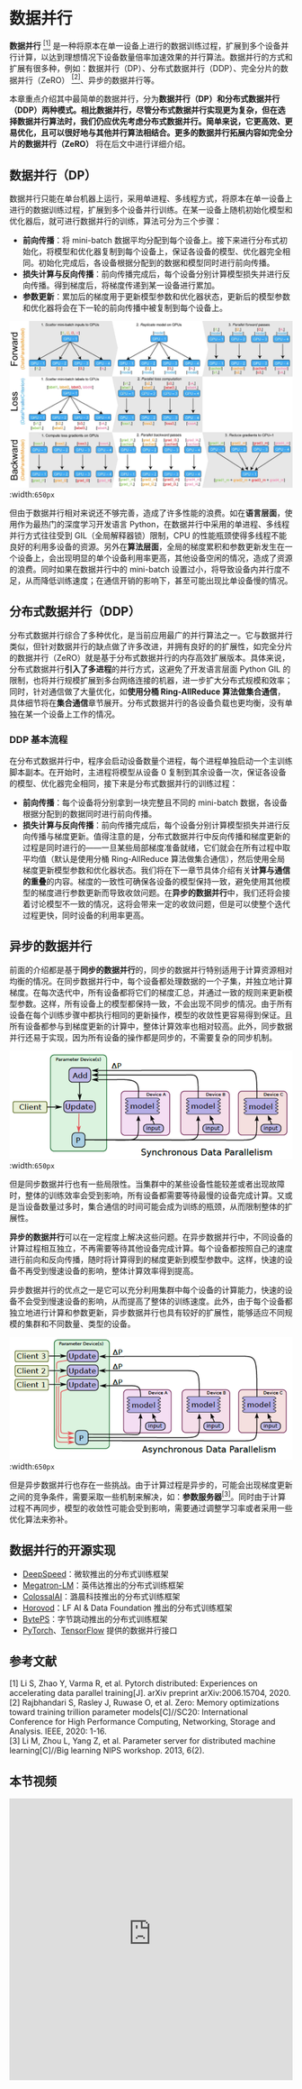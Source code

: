 <!--适用于[License](https://github.com/chenzomi12/AISystem/blob/main/LICENSE)版权许可-->

# 数据并行

**数据并行** [<sup>[1]</sup>](#ref1) 是一种将原本在单一设备上进行的数据训练过程，扩展到多个设备并行计算，以达到理想情况下设备数量倍率加速效果的并行算法。数据并行的方式和扩展有很多种，例如：数据并行（DP）、分布式数据并行（DDP）、完全分片的数据并行（ZeRO） [<sup>[2]</sup>](#ref2)、异步的数据并行等。

本章重点介绍其中最简单的数据并行，分为**数据并行（DP）**和**分布式数据并行（DDP）**两种模式。相比数据并行，尽管分布式数据并行实现更为复杂，但在选择数据并行算法时，我们仍应优先考虑分布式数据并行。简单来说，它更高效、更易优化，且可以很好地与其他并行算法相结合。更多的数据并行拓展内容如**完全分片的数据并行（ZeRO）** 将在后文中进行详细介绍。

## 数据并行（DP）

数据并行只能在单台机器上运行，采用单进程、多线程方式，将原本在单一设备上进行的数据训练过程，扩展到多个设备并行训练。在某一设备上随机初始化模型和优化器后，就可进行数据并行的训练，算法可分为三个步骤：

- **前向传播**：将 mini-batch 数据平均分配到每个设备上。接下来进行分布式初始化，将模型和优化器复制到每个设备上，保证各设备的模型、优化器完全相同。初始化完成后，各设备根据分配到的数据和模型同时进行前向传播。
- **损失计算与反向传播**：前向传播完成后，每个设备分别计算模型损失并进行反向传播。得到梯度后，将梯度传递到某一设备进行累加。
- **参数更新**：累加后的梯度用于更新模型参数和优化器状态，更新后的模型参数和优化器将会在下一轮的前向传播中被复制到每个设备上。

![数据并行](images/03.data_parallel01.png)
:width:`650px`

但由于数据并行相对来说还不够完善，造成了许多性能的浪费。如在**语言层面**，使用作为最热门的深度学习开发语言 Python，在数据并行中采用的单进程、多线程并行方式往往受到 GIL（全局解释器锁）限制，CPU 的性能瓶颈使得多线程不能良好的利用多设备的资源。另外在**算法层面**，全局的梯度累积和参数更新发生在一个设备上，会出现明显的单个设备利用率更高，其他设备空闲的情况，造成了资源的浪费。同时如果在数据并行中的 mini-batch 设置过小，将导致设备内并行度不足，从而降低训练速度；在通信开销的影响下，甚至可能出现比单设备慢的情况。

## 分布式数据并行（DDP）

分布式数据并行综合了多种优化，是当前应用最广的并行算法之一。它与数据并行类似，但针对数据并行的缺点做了许多改进，并拥有良好的的扩展性，如完全分片的数据并行（ZeRO）就是基于分布式数据并行的内存高效扩展版本。具体来说，分布式数据并行**引入了多进程**的并行方式，这避免了开发语言层面 Python GIL 的限制，也将并行规模扩展到多台网络连接的机器，进一步扩大分布式规模和效率；同时，针对通信做了大量优化，如**使用分桶 Ring-AllReduce 算法做集合通信**，具体细节将在**集合通信**章节展开。分布式数据并行的各设备负载也更均衡，没有单独在某一个设备上工作的情况。

### DDP 基本流程

在分布式数据并行中，程序会启动设备数量个进程，每个进程单独启动一个主训练脚本副本。在开始时，主进程将模型从设备 0 复制到其余设备一次，保证各设备的模型、优化器完全相同，接下来是分布式数据并行的训练过程：

- **前向传播**：每个设备将分别拿到一块完整且不同的 mini-batch 数据，各设备根据分配到的数据同时进行前向传播。
- **损失计算与反向传播**：前向传播完成后，每个设备分别计算模型损失并进行反向传播与梯度更新。值得注意的是，分布式数据并行中反向传播和梯度更新的过程是同时进行的——一旦某些局部梯度准备就绪，它们就会在所有过程中取平均值（默认是使用分桶 Ring-AllReduce 算法做集合通信），然后使用全局梯度更新模型参数和优化器状态。我们将在下一章节具体介绍有关**计算与通信的重叠**的内容。梯度的一致性可确保各设备的模型保持一致，避免使用其他模型的梯度进行参数更新而导致收敛问题。在**异步的数据并行**中，我们还将会接着讨论模型不一致的情况，这将会带来一定的收敛问题，但是可以使整个迭代过程更快，同时设备的利用率更高。

## 异步的数据并行

前面的介绍都是基于**同步的数据并行**的，同步的数据并行特别适用于计算资源相对均衡的情况。在同步数据并行中，每个设备都处理数据的一个子集，并独立地计算梯度。在每次迭代中，所有设备都将它们的梯度汇总，并通过一致的规则来更新模型参数。这样，所有设备上的模型都保持一致，不会出现不同步的情况。由于所有设备在每个训练步骤中都执行相同的更新操作，模型的收敛性更容易得到保证。且所有设备都参与到梯度更新的计算中，整体计算效率也相对较高。此外，同步数据并行还易于实现，因为所有设备的操作都是同步的，不需要复杂的同步机制。

![同步的数据并行](images\03.data_parallel02.png)
:width:`650px`

但是同步数据并行也有一些局限性。当集群中的某些设备性能较差或者出现故障时，整体的训练效率会受到影响，所有设备都需要等待最慢的设备完成计算。又或是当设备数量过多时，集合通信的时间可能会成为训练的瓶颈，从而限制整体的扩展性。

**异步的数据并行**可以在一定程度上解决这些问题。在异步数据并行中，不同设备的计算过程相互独立，不再需要等待其他设备完成计算。每个设备都按照自己的速度进行前向和反向传播，随时将计算得到的梯度更新到模型参数中。这样，快速的设备不再受到慢速设备的影响，整体计算效率得到提高。

异步数据并行的优点之一是它可以充分利用集群中每个设备的计算能力，快速的设备不会受到慢速设备的影响，从而提高了整体的训练速度。此外，由于每个设备都独立地进行计算和参数更新，异步数据并行也具有较好的扩展性，能够适应不同规模的集群和不同数量、类型的设备。

![异步的数据并行](images\03.data_parallel03.png)
:width:`650px`

但是异步数据并行也存在一些挑战。由于计算过程是异步的，可能会出现梯度更新之间的竞争条件，需要采取一些机制来解决，如：**参数服务器**[<sup>[3]</sup>](#ref3)。同时由于计算过程不再同步，模型的收敛性可能会受到影响，需要通过调整学习率或者采用一些优化算法来弥补。

## 数据并行的开源实现

- [DeepSpeed](https://github.com/microsoft/DeepSpeed)：微软推出的分布式训练框架
- [Megatron-LM](https://github.com/NVIDIA/Megatron-LM)：英伟达推出的分布式训练框架  
- [ColossalAI](https://github.com/hpcaitech/ColossalAI)：潞晨科技推出的分布式训练框架
- [Horovod](https://github.com/horovod/horovod)：LF AI & Data Foundation 推出的分布式训练框架 
- [BytePS](https://github.com/bytedance/byteps)：字节跳动推出的分布式训练框架
- [PyTorch](https://pytorch.org/tutorials/intermediate/ddp_tutorial.html)、[TensorFlow](https://tensorflow.google.cn/guide/distributed_training?hl=zh-cn) 提供的数据并行接口

## 参考文献

<div id="ref1"></div>
[1] Li S, Zhao Y, Varma R, et al. Pytorch distributed: Experiences on accelerating data parallel training[J]. arXiv preprint arXiv:2006.15704, 2020.

<div id="ref2"></div>
[2] Rajbhandari S, Rasley J, Ruwase O, et al. Zero: Memory optimizations toward training trillion parameter models[C]//SC20: International Conference for High Performance Computing, Networking, Storage and Analysis. IEEE, 2020: 1-16.

<div id="ref3"></div>
[3] Li M, Zhou L, Yang Z, et al. Parameter server for distributed machine learning[C]//Big learning NIPS workshop. 2013, 6(2).

## 本节视频

<html>
<iframe src="https:&as_wide=1&high_quality=1&danmaku=0&t=30&autoplay=0" width="100%" height="500" scrolling="no" border="0" frameborder="no" framespacing="0" allowfullscreen="true"> </iframe>
</html>
